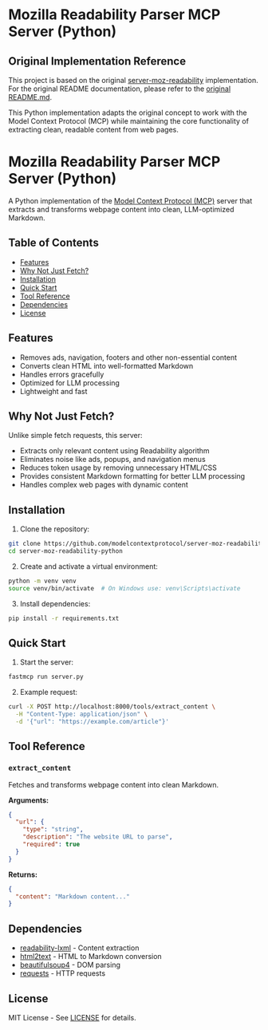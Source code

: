 # Mozilla Readability Parser MCP Server (Python)

## Original Implementation Reference
This project is based on the original [server-moz-readability](https://github.com/emzimmer/server-moz-readability) implementation. For the original README documentation, please refer to the [original README.md](https://github.com/emzimmer/server-moz-readability/blob/main/readme.md).

This Python implementation adapts the original concept to work with the Model Context Protocol (MCP) while maintaining the core functionality of extracting clean, readable content from web pages.

# Mozilla Readability Parser MCP Server (Python)

A Python implementation of the [Model Context Protocol (MCP)](https://github.com/modelcontextprotocol) server that extracts and transforms webpage content into clean, LLM-optimized Markdown.

## Table of Contents
- [Features](#features)
- [Why Not Just Fetch?](#why-not-just-fetch)
- [Installation](#installation)
- [Quick Start](#quick-start)
- [Tool Reference](#tool-reference)
- [Dependencies](#dependencies)
- [License](#license)

## Features
- Removes ads, navigation, footers and other non-essential content
- Converts clean HTML into well-formatted Markdown
- Handles errors gracefully
- Optimized for LLM processing
- Lightweight and fast

## Why Not Just Fetch?
Unlike simple fetch requests, this server:
- Extracts only relevant content using Readability algorithm
- Eliminates noise like ads, popups, and navigation menus
- Reduces token usage by removing unnecessary HTML/CSS
- Provides consistent Markdown formatting for better LLM processing
- Handles complex web pages with dynamic content

## Installation

1. Clone the repository:
```bash
git clone https://github.com/modelcontextprotocol/server-moz-readability-python.git
cd server-moz-readability-python
```

2. Create and activate a virtual environment:
```bash
python -m venv venv
source venv/bin/activate  # On Windows use: venv\Scripts\activate
```

3. Install dependencies:
```bash
pip install -r requirements.txt
```

## Quick Start

1. Start the server:
```bash
fastmcp run server.py
```

2. Example request:
```bash
curl -X POST http://localhost:8000/tools/extract_content \
  -H "Content-Type: application/json" \
  -d '{"url": "https://example.com/article"}'
```

## Tool Reference

### `extract_content`
Fetches and transforms webpage content into clean Markdown.

**Arguments:**
```json
{
  "url": {
    "type": "string",
    "description": "The website URL to parse",
    "required": true
  }
}
```

**Returns:**
```json
{
  "content": "Markdown content..."
}
```

## Dependencies
- [readability-lxml](https://github.com/buriy/python-readability) - Content extraction
- [html2text](https://github.com/Alir3z4/html2text) - HTML to Markdown conversion
- [beautifulsoup4](https://www.crummy.com/software/BeautifulSoup/) - DOM parsing
- [requests](https://docs.python-requests.org/) - HTTP requests

## License
MIT License - See [LICENSE](LICENSE) for details.
